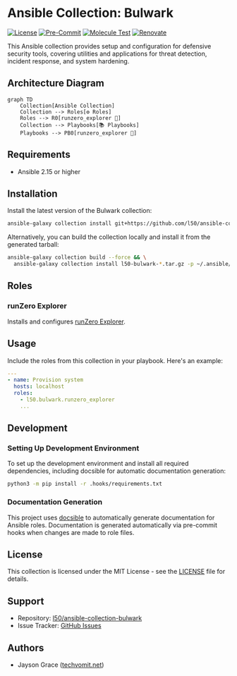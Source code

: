 # Ansible Collection: Bulwark

[![License](https://img.shields.io/github/license/l50/ansible-collection-bulwark?label=License&style=flat&color=blue&logo=github)](https://github.com/l50/ansible-collection-bulwark/blob/main/LICENSE)
[![Pre-Commit](https://github.com/l50/ansible-collection-bulwark/actions/workflows/pre-commit.yaml/badge.svg)](https://github.com/l50/ansible-collection-bulwark/actions/workflows/pre-commit.yaml)
[![Molecule Test](https://github.com/l50/ansible-collection-bulwark/actions/workflows/molecule.yaml/badge.svg)](https://github.com/l50/ansible-collection-bulwark/actions/workflows/molecule.yaml)
[![Renovate](https://github.com/l50/ansible-collection-bulwark/actions/workflows/renovate.yaml/badge.svg)](https://github.com/l50/ansible-collection-bulwark/actions/workflows/renovate.yaml)

This Ansible collection provides setup and configuration for defensive security
tools, covering utilities and applications for threat detection, incident
response, and system hardening.

## Architecture Diagram

```mermaid
graph TD
    Collection[Ansible Collection]
    Collection --> Roles[⚙️ Roles]
    Roles --> R0[runzero_explorer 🧪]
    Collection --> Playbooks[📚 Playbooks]
    Playbooks --> PB0[runzero_explorer 🧪]
```

## Requirements

- Ansible 2.15 or higher

## Installation

Install the latest version of the Bulwark collection:

```bash
ansible-galaxy collection install git+https://github.com/l50/ansible-collection-bulwark.git,main
```

Alternatively, you can build the collection locally and install it from
the generated tarball:

```bash
ansible-galaxy collection build --force && \
  ansible-galaxy collection install l50-bulwark-*.tar.gz -p ~/.ansible/collections --force --pre
```

## Roles

### runZero Explorer

Installs and configures [runZero Explorer](https://console.runzero.com/deploy/download/explorers).

## Usage

Include the roles from this collection in your playbook. Here's an example:

```yaml
---
- name: Provision system
  hosts: localhost
  roles:
    - l50.bulwark.runzero_explorer
    ...
```

## Development

### Setting Up Development Environment

To set up the development environment and install all required dependencies,
including docsible for automatic documentation generation:

```bash
python3 -m pip install -r .hooks/requirements.txt
```

### Documentation Generation

This project uses [docsible](https://github.com/docsible/docsible) to automatically
generate documentation for Ansible roles. Documentation is generated automatically
via pre-commit hooks when changes are made to role files.

## License

This collection is licensed under the MIT License - see the [LICENSE](LICENSE)
file for details.

## Support

- Repository: [l50/ansible-collection-bulwark](https://github.com/l50/ansible-collection-bulwark)
- Issue Tracker: [GitHub Issues](https://github.com/l50/ansible-collection-bulwark/issues)

## Authors

- Jayson Grace ([techvomit.net](https://techvomit.net))
